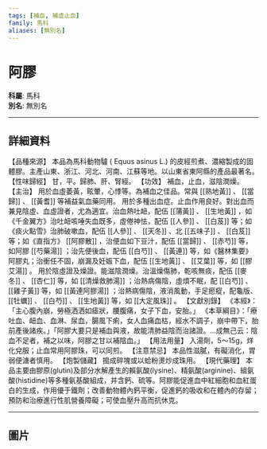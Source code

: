```yaml
---
tags: [補血, 補虛止血]
family: 馬科
aliases: [無別名]
---
```


# 阿膠

**科屬**: 馬科  
**別名**: 無別名  

---

## 詳細資料
【品種來源】
本品為馬科動物驢 (
Equus asinus
L.) 的皮經煎煮、濃縮製成的固體膠。主產山東、浙江、河北、河南、江蘇等地。以山東省東阿縣的產品最著名。
【性味歸經】
甘，平。歸肺、肝、腎經。
【功效】
補血，止血，滋陰潤燥。
【主治】
用於血虛萎黃，眩暈，心悸等。為補血之佳品。常與 [[熟地黃]] 、 [[當歸]] 、 [[黃耆]] 等補益氣血藥同用。
用於多種出血症。止血作用良好。對出血而兼見陰虛、血虛證者，尤為適宜。治血熱吐衄，配伍 [[蒲黃]] 、 [[生地黃]] ，如《千金翼方》治吐衄咳唾失血既多，虛倦神怯，配伍 [[人參]] 、 [[白芨]] 等；如《痰火點雪》治肺破嗽血，配伍 [[人參]] 、 [[天冬]] 、北 [[五味子]] 、 [[白芨]] 等；如《直指方》 [[阿膠散]] ，治便血如下豆汁，配伍 [[當歸]] 、 [[赤芍]] 等，如阿膠 [[芍藥湯]] ；治先便後血，配伍 [[白芍]] 、 [[黃連]] 等，如《醫林集要》阿膠丸；治衝任不固，崩漏及妊娠下血，配伍 [[生地黃]] 、 [[艾葉]] 等，如 [[膠艾湯]] 。
用於陰虛證及燥證。能滋陰潤燥。治溫燥傷肺，乾咳無痰，配伍 [[麥冬]] 、 [[杏仁]] 等，如 [[清燥救肺湯]] ；治熱病傷陰，虛煩不眠，配 [[白芍]] 、 [[雞子黃]] 等，如 [[黃連阿膠湯]] ；治熱病傷陰，液消風動，手足瘛瘲，配龜版、 [[牡蠣]] 、 [[白芍]] 、 [[生地黃]] 等，如 [[大定風珠]] 。
【文獻別錄】
《本經》：「主心腹內崩，勞極洒洒如瘧狀，腰腹痛，女子下血，安胎。」
《本草綱目》：「療吐血、衄血、血淋、尿血，腸風下痢，女人血痛血枯，經水不調子，崩中帶下，胎前產後諸疾。」「阿膠大要只是補血與液，故能清肺益陰而治諸證。…成無己云：陰血不足者，補之以味，阿膠之甘以補陰血。」
【用法用量】
入湯劑，5～15g，烊化兌服；止血常用阿膠珠，可以同煎。
【注意禁忌】
本品性滋膩，有礙消化，胃弱便溏者慎用。
【炮製儲藏】
搗成碎塊或以蛤粉燙炒成珠用。
【現代藥理】
本品主要由膠原(glutin)及部分水解產生的賴氨酸(lysine)、精氨酸(arginine)、組氨酸(histidine)等多種氨基酸組成，并含鈣、硫等。阿膠能促進血中紅細胞和血紅蛋白的生成，作用優于鐵劑；改善動物體內鈣平衡，促進鈣的吸收和在體內的存留；預防和治療進行性肌營養障礙；可使血壓升高而抗休克。

---

## 圖片
